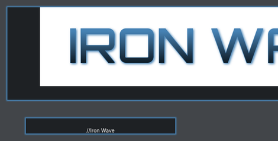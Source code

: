 <html>
<head>
<title>Iron Wave</title>
<div style="text-align: center; background-color: #1e2124; width: 1200px; height: 250px; box-shadow: steelblue 0px 0px 3px 3px;">
	<img style="background-color: #1e2124;" src="https://github.com/Iron-Wave/Storage/blob/main/images/Iron-wave-logo.png?raw=true">
</div>
</head>
<body>
<style>
	html {
		text-align: center;
		background-color: #424549;
	}
	body {
		height: 800px;
		width: 1200px;
		text-align: center;
		justify-content: center;
		background-color: #424549;
	}
	.btn {
		cursor: pointer;
		box-shadow: SteelBlue 0px 0px 3px 3px;
		background-color: #1e2124;
		border-radius: 20px;
		height: 23.75%;
		width: 95%;
	}
	.btn:hover {
		box-shadow: SteelBlue 0px 0px 5px 5px;
		background-color: #1e2124;
		border-radius: 20px;
		height: 25%;
		width: 100%;
	}
  	.main {
		width: 1100;
		height: 500;
		background-color: #1e2124;
		box-shadow: SteelBlue 0px 0px 3px 3px; 
        	padding-top: 10px;
        	margin-top: 50px;
		margin-left: 50px;
        	margin-right: 50px;
		text-align: center;
	}
</style>
<div class="main">
	<p style="color: white;">//Iron Wave</p>
</div>
